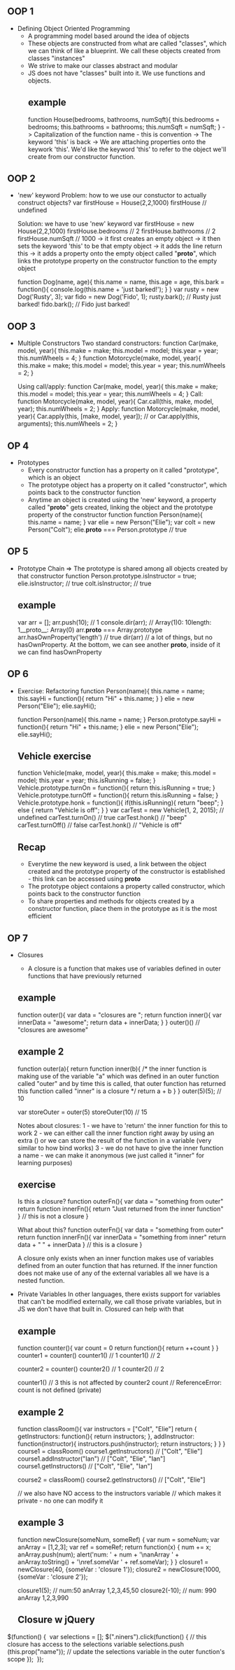 ## OOP 1 ##
- Defining Object Oriented Programming
    - A programming model based around the idea of objects
    - These objects are constructed from what are called "classes", which we can think of like a blueprint. We call these objects created from classes "instances"
    - We strive to make our classes abstract and modular
    - JS does not have "classes" built into it. We use functions and objects.
        ## example ##
        function House(bedrooms, bathrooms, numSqft){
            this.bedrooms = bedrooms;
            this.bathrooms = bathrooms;
            this.numSqft = numSqft;
        }
        -> Capitalization of the function name - this is convention
        -> The keyword 'this' is back
        -> We are attaching properties onto the keywork 'this'. We'd like the keyword 'this' to refer to the object we'll create from our constructor function.

## OOP 2 ##
- 'new' keyword
    Problem: how to we use our constuctor to actually construct objects?
    var firstHouse = House(2,2,1000)
    firstHouse // undefined

    Solution: we have to use 'new' keyword
    var firstHouse = new House(2,2,1000)
    firstHouse.bedrooms     // 2
    firstHouse.bathrooms    // 2
    firstHouse.numSqft      // 1000
    -> it first creates an empty object
    -> it then sets the keyword 'this' to be that empty object
    -> it adds the line return this
    -> it adds a property onto the empty object called "__proto__", which links the prototype property on the constructor function to the empty object

    function Dog(name, age){
        this.name = name,
        this.age = age,
        this.bark = function(){
            console.log(this.name + 'just barked!');
        }
    }
    var rusty = new Dog('Rusty', 3);
    var fido = new Dog('Fido', 1);
    rusty.bark(); // Rusty just barked!
    fido.bark(); // Fido just barked!
    
## OOP 3 ##
- Multiple Constructors
    Two standard constructors:
    function Car(make, model, year){
        this.make = make;
        this.model = model;
        this.year = year;
        this.numWheels = 4;
    }
    function Motorcycle(make, model, year){
        this.make = make;
        this.model = model;
        this.year = year;
        this.numWheels = 2;
    }

    Using call/apply:
    function Car(make, model, year){
        this.make = make;
        this.model = model;
        this.year = year;
        this.numWheels = 4;
    }
    Call:
    function Motorcycle(make, model, year){
        Car.call(this, make, model, year);
        this.numWheels = 2;
    }
    Apply:
    function Motorcycle(make, model, year){
        Car.apply(this, [make, model, year]); // or Car.apply(this, arguments); 
        this.numWheels = 2;
    }

## OP 4 ##
- Prototypes
    - Every constructor function has a property on it called "prototype", which is an object
    - The prototype object has a property on it called "constructor", which points back to the constructor function
    - Anytime an object is created using the 'new' keyword, a property called "__proto__" gets created, linking the object and the prototype property of the constructor function
    function Person(name){
	    this.name = name;
    }
    var elie = new Person("Elie");
    var colt = new Person("Colt");
    elie.__proto__ === Person.prototype // true

## OP 5 ##
- Prototype Chain
    => The prototype is shared among all objects created by that constructor function
    Person.prototype.isInstructor = true;
    elie.isInstructor; // true
    colt.isInstructor; // true
    ## example ##
    var arr = [];
    arr.push(10); // 1
    console.dir(arr); // Array(1)0: 10length: 1__proto__: Array(0)
    arr.__proto__ === Array.prototype
    arr.hasOwnProperty('length') // true
    dir(arr) // a lot of things, but no hasOwnProperty. At the bottom, we can see another __proto__, inside of it we can find hasOwnProperty

## OP 6 ##
- Exercise: Refactoring
    function Person(name){
        this.name = name;
        this.sayHi = function(){
            return "Hi" + this.name;
        }
    }
    elie = new Person("Elie");
    elie.sayHi();

    function Person(name){
        this.name = name;
    }
    Person.prototype.sayHi = function(){
        return "Hi" + this.name;
    }
    elie = new Person("Elie");
    elie.sayHi();

    ## Vehicle exercise ##
    function Vehicle(make, model, year){
        this.make = make;
        this.model = model;
        this.year = year;
        this.isRunning = false;
    }
    Vehicle.prototype.turnOn = function(){
        return this.isRunning = true;
    }
    Vehicle.prototype.turnOff = function(){
        return this.isRunning = false;
    }
    Vehicle.prototype.honk = function(){
        if(this.isRunning){
            return "beep";
        } else {
            return "Vehicle is off";
        }
    }
    var carTest = new Vehicle(1, 2, 2015); // undefined
    carTest.turnOn() // true
    carTest.honk() // "beep"
    carTest.turnOff() // false
    carTest.honk() // "Vehicle is off"
    
    ## Recap ##
    - Everytime the new keyword is used, a link between the object created and the prototype
    property of the constructor is established - this link can be accessed using __proto__
    - The prototype object contaions a property called constructor, which points back to
    the constructor function
    - To share properties and methods for objects created by a constructor function, place
    them in the prototype as it is the most efficient

## OP 7 ##
- Closures
    - A closure is a function that makes use of variables defined in outer functions that
    have previously returned
    ## example ##
    function outer(){
        var data = "closures are ";
        return function inner(){
            var innerData = "awesome";
            return data + innerData;
        }
    }
    outer()() // "closures are awesome"

    ## example 2 ##
    function outer(a){
        return function inner(b){
            /*
            the inner function is making use of the variable "a"
            which was defined in an outer function called "outer"
            and by time this is called, that outer function has returned
            this function called "inner" is a closure
            */
            return a + b
        }
    }
    outer(5)(5); // 10

    var storeOuter = outer(5)
    storeOuter(10) // 15

    Notes about closures:
    1 - we have to 'return' the inner function for this to work
    2 - we can either call the inner function right away by using an
        extra () or we can store the result of the function in a variable
        (very similar to how bind works)
    3 - we do not have to give the inner function a name - we can
        make it anonymous (we just called it "inner" for learning
        purposes)

    ## exercise ##
    Is this a closure?
    function outerFn(){
        var data = "something from outer"
        return function innerFn(){
            return "Just returned from the inner function"
        } // this is not a closure
    }

    What about this?
    function outerFn(){
        var data = "something from outer"
        return function innerFn(){
            var innerData = "something from inner"
            return data + " " + innerData
        } // this is a closure
    }

    A closure only exists when an inner function makes use of
    variables defined from an outer function that has returned.
    If the inner function does not make use of any of the external
    variables all we have is a nested function.

- Private Variables
    In other languages, there exists support for variables that can't
    be modified externally, we call those private variables, but in JS
    we don't have that built in. Closured can help with that

    ## example ##
    function counter(){
        var count = 0
        return function(){
            return ++count
        }
    }
    counter1 = counter()
    counter1() // 1
    counter1() // 2

    counter2 = counter()
    counter2() // 1
    counter2() // 2

    counter1() // 3 this is not affected by counter2
    count // ReferenceError: count is not defined (private)

    ## example 2 ##
    function classRoom(){
        var instructors = ["Colt", "Elie"]
        return {
            getInstructors: function(){
                return instructors;
            },
            addInstructor: function(instructor){
                instructors.push(instructor);
                return instructors;
            }
        }
    }
    course1 = classRoom()
    course1.getInstructors() //  ["Colt", "Elie"]
    course1.addInstructor("Ian") // ["Colt", "Elie", "Ian"]
    course1.getInstructors() // ["Colt", "Elie", "Ian"]

    course2 = classRoom()
    course2.getInstructors() // ["Colt", "Elie"]

    // we also have NO access to the instructors variable
    // which makes it private - no one can modify it

    ## example 3 ##

    function newClosure(someNum, someRef) {
       var num = someNum;
        var anArray = [1,2,3];
        var ref = someRef;
        return function(x) {
        num += x;
        anArray.push(num);
        alert('num: ' + num + 
            '\nanArray ' + anArray.toString() + 
            '\nref.someVar ' + ref.someVar);
        }
    }
    closure1 = newClosure(40, {someVar : 'closure 1'});
    closure2 = newClosure(1000, {someVar : 'closure 2'});

    closure1(5); // num:50 anArray 1,2,3,45,50
    closure2(-10); // num: 990 anArray 1,2,3,990
    
    ## Closure w jQuery ##
$(function() {
​
​var selections = []; 
$(".niners").click(function() { // this closure has access to the selections variable​
selections.push (this.prop("name")); // update the selections variable in the outer function's scope​
});
​
});
